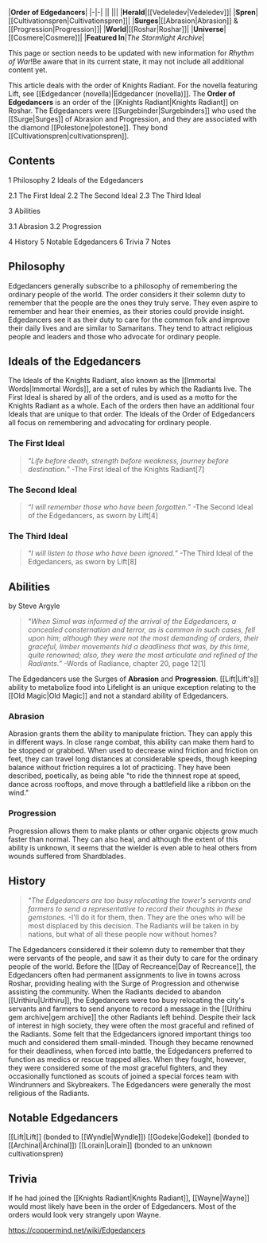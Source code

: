 |**Order of Edgedancers**|
|-|-|
||
|||
|**Herald**|[[Vedeledev\|Vedeledev]]|
|**Spren**|[[Cultivationspren\|Cultivationspren]]|
|**Surges**|[[Abrasion\|Abrasion]] & [[Progression\|Progression]]|
|**World**|[[Roshar\|Roshar]]|
|**Universe**|[[Cosmere\|Cosmere]]|
|**Featured In**|*The Stormlight Archive*|

This page or section needs to be updated with new information for *Rhythm of War*!Be aware that in its current state, it may not include all additional content yet.

This article deals with the order of Knights Radiant. For the novella featuring Lift, see [[Edgedancer (novella)\|Edgedancer (novella)]].
The **Order of Edgedancers** is an order of the [[Knights Radiant\|Knights Radiant]] on Roshar.
The Edgedancers were [[Surgebinder\|Surgebinders]] who used the [[Surge\|Surges]] of Abrasion and Progression, and they are associated with the diamond [[Polestone\|polestone]]. They bond [[Cultivationspren\|cultivationspren]].

## Contents

1 Philosophy
2 Ideals of the Edgedancers

2.1 The First Ideal
2.2 The Second Ideal
2.3 The Third Ideal


3 Abilities

3.1 Abrasion
3.2 Progression


4 History
5 Notable Edgedancers
6 Trivia
7 Notes


## Philosophy
Edgedancers generally subscribe to a philosophy of remembering the ordinary people of the world. The order considers it their solemn duty to remember that the people are the ones they truly serve. They even aspire to remember and hear their enemies, as their stories could provide insight. Edgedancers see it as their duty to care for the common folk and improve their daily lives and are similar to Samaritans. They tend to attract religious people and leaders and those who advocate for ordinary people.

## Ideals of the Edgedancers
The Ideals of the Knights Radiant, also known as the [[Immortal Words\|Immortal Words]], are a set of rules by which the Radiants live. The First Ideal is shared by all of the orders, and is used as a motto for the Knights Radiant as a whole. Each of the orders then have an additional four Ideals that are unique to that order. The Ideals of the Order of Edgedancers all focus on remembering and advocating for ordinary people.

### The First Ideal
>“*Life before death, strength before weakness, journey before destination.*”
\-The First Ideal of the Knights Radiant[7]


### The Second Ideal
>“*I will remember those who have been forgotten.*”
\-The Second Ideal of the Edgedancers, as sworn by Lift[4]


### The Third Ideal
>“*I will listen to those who have been ignored.*”
\-The Third Ideal of the Edgedancers, as sworn by Lift[8]


## Abilities
 by  Steve Argyle 
>“*When Simol was informed of the arrival of the Edgedancers, a concealed consternation and terror, as is common in such cases, fell upon him; although they were not the most demanding of orders, their graceful, limber movements hid a deadliness that was, by this time, quite renowned; also, they were the most articulate and refined of the Radiants.*”
\-Words of Radiance, chapter 20, page 12[1]


The Edgedancers use the Surges of **Abrasion** and **Progression**. [[Lift\|Lift's]] ability to metabolize food into Lifelight is an unique exception relating to the [[Old Magic\|Old Magic]] and not a standard ability of Edgedancers.

### Abrasion
Abrasion grants them the ability to manipulate friction. They can apply this in different ways. In close range combat, this ability can make them hard to be stopped or grabbed. When used to decrease wind friction and friction on feet, they can travel long distances at considerable speeds, though keeping balance without friction requires a lot of practicing. They have been described, poetically, as being able "to ride the thinnest rope at speed, dance across rooftops, and move through a battlefield like a ribbon on the wind."

### Progression
Progression allows them to make plants or other organic objects grow much faster than normal. They can also heal, and although the extent of this ability is unknown, it seems that the wielder is even able to heal others from wounds suffered from Shardblades.

## History
>“*The Edgedancers are too busy relocating the tower's servants and farmers to send a representative to record their thoughts in these gemstones.*
\-I'll do it for them, then. They are the ones who will be most displaced by this decision. The Radiants will be taken in by nations, but what of all these people now without homes?


The Edgedancers considered it their solemn duty to remember that they were servants of the people, and saw it as their duty to care for the ordinary people of the world. Before the [[Day of Recreance\|Day of Recreance]], the Edgedancers often had permanent assignments to live in towns across Roshar, providing healing with the Surge of Progression and otherwise assisting the community. When the Radiants decided to abandon [[Urithiru\|Urithiru]], the Edgedancers were too busy relocating the city's servants and farmers to send anyone to record a message in the [[Urithiru gem archive\|gem archive]] the other Radiants left behind. Despite their lack of interest in high society, they were often the most graceful and refined of the Radiants. Some felt that the Edgedancers ignored important things too much and considered them small-minded.
Though they became renowned for their deadliness, when forced into battle, the Edgedancers preferred to function as medics or rescue trapped allies. When they fought, however, they were considered some of the most graceful fighters, and they occasionally functioned as scouts of joined a special forces team with Windrunners and Skybreakers.
The Edgedancers were generally the most religious of the Radiants.

## Notable Edgedancers
[[Lift\|Lift]] (bonded to [[Wyndle\|Wyndle]])
[[Godeke\|Godeke]] (bonded to [[Archinal\|Archinal]])
[[Lorain\|Lorain]] (bonded to an unknown cultivationspren)
## Trivia
If he had joined the [[Knights Radiant\|Knights Radiant]], [[Wayne\|Wayne]] would most likely have been in the order of Edgedancers. Most of the orders would look very strangely upon Wayne.


https://coppermind.net/wiki/Edgedancers